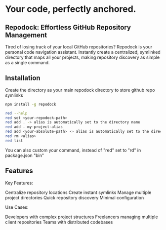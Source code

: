 # Your code, perfectly anchored.

## Repodock: Effortless GitHub Repository Management

Tired of losing track of your local GitHub repositories? Repodock is your personal code navigation assistant. Instantly create a centralized, symlinked directory that maps all your projects, making repository discovery as simple as a single command.

## Installation

Create the directory as your main repodock directory to store github repo symlinks

```bash
npm install -g repodock

red --help
red set <your-repodock-path>
red add . -> alias is automatically set to the directory name
red add . my-project-alias
red add <your-absolute-path> -> alias is automatically set to the directory name
red rm <alias>
red list
```

You can also custom your command, instead of "red" set to "rd" in package.json "bin"

## Features

Key Features:

Centralize repository locations
Create instant symlinks
Manage multiple project directories
Quick repository discovery
Minimal configuration

Use Cases:

Developers with complex project structures
Freelancers managing multiple client repositories
Teams with distributed codebases
